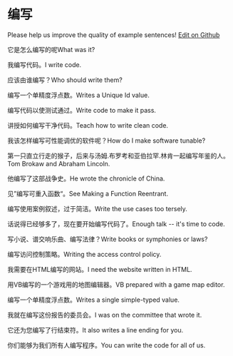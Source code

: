 # 编写

Please help us improve the quality of example sentences! [Edit on Github](https://github.com/jiyushe/jiyu-example-sentence-source/blob/main/chinese/bianxie.md)

<p><span class="chinese">它是怎么编写的呢</span><span class="english">What was it?</span></p>

<p><span class="chinese">我编写代码。</span><span class="english">I write code.</span></p>

<p><span class="chinese">应该由谁编写？</span><span class="english">Who should write them?</span></p>

<p><span class="chinese">编写一个单精度浮点数。</span><span class="english">Writes a Unique Id value.</span></p>

<p><span class="chinese">编写代码以使测试通过。</span><span class="english">Write code to make it pass.</span></p>

<p><span class="chinese">讲授如何编写干净代码。</span><span class="english">Teach how to write clean code.</span></p>

<p><span class="chinese">我该怎样编写可性能调优的软件呢？</span><span class="english">How do I make software tunable?</span></p>

<p><span class="chinese">第一只直立行走的猴子，后来与汤姆.布罗考和亚伯拉罕.林肯一起编写年鉴的人。</span><span class="english">Tom Brokaw and Abraham Lincoln.</span></p>

<p><span class="chinese">他编写了这部战争史。</span><span class="english">He wrote the chronicle of China.</span></p>

<p><span class="chinese">见”编写可重入函数“。</span><span class="english">See Making a Function Reentrant.</span></p>

<p><span class="chinese">编写使用案例叙述，过于简洁。</span><span class="english">Write the use cases too tersely.</span></p>

<p><span class="chinese">话说得已经够多了，现在要开始编写代码了。</span><span class="english">Enough talk -- it's time to code.</span></p>

<p><span class="chinese">写小说、谱交响乐曲、编写法律？</span><span class="english">Write books or symphonies or laws?</span></p>

<p><span class="chinese">编写访问控制策略。</span><span class="english">Writing the access control policy.</span></p>

<p><span class="chinese">我需要在HTML编写的网站。</span><span class="english">I need the website written in HTML.</span></p>

<p><span class="chinese">用VB编写的一个游戏用的地图编辑器。</span><span class="english">VB prepared with a game map editor.</span></p>

<p><span class="chinese">编写一个单精度浮点数。</span><span class="english">Writes a single simple-typed value.</span></p>

<p><span class="chinese">我就在编写这份报告的委员会。</span><span class="english">I was on the committee that wrote it.</span></p>

<p><span class="chinese">它还为您编写了行结束符。</span><span class="english">It also writes a line ending for you.</span></p>

<p><span class="chinese">你们能够为我们所有人编写程序。</span><span class="english">You can write the code for all of us.</span></p>

